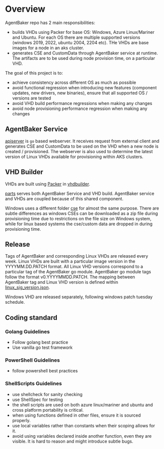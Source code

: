# Overview

AgentBaker repo has 2 main responsibilities:

- builds VHDs using Packer for base OS: Windows, Azure Linux/Mariner and Ubuntu. For each OS there are multiple supported versions (windows 2019, 2022, ubuntu 2004, 2204 etc). THe VHDs are base images for a node in an aks cluster.
- generates CSE and CustomData through AgentBaker service at runtime. The artifacts are to be used during node provision time, on a particular VHD.

The goal of this project is to:

- achieve consistency across different OS as much as possible
- avoid functional regression when introducing new features (component updates, new drivers, new binaries), ensure that all supported OS / versions are tested
- avoid VHD build performance regressions when making any changes
- avoid node provisioning performance regression when making any changes

## AgentBaker Service

[apiserver](../apiserver/) is `go` based webserver. It receives request from external client and generates CSE and CustomData to be used on the VHD when a new node is created / provisioned. The webserver is also used to determine the latest version of Linux VHDs available for provisioning within AKS clusters.

## VHD Builder

VHDs are built using [Packer](https://developer.hashicorp.com/packer/docs) in [vhdbuilder](../vhdbuilder/).


[parts](../parts/) serves both AgentBaker Service and VHD build. AgentBaker service and VHDs are coupled because of this shared component.

Windows uses a different folder [cse](../staging/cse/windows/) for almost the same purpose. There are subtle differences as windows CSEs can be downloaded as a zip file during provisioning time due to restrictions on the file size on Windows system, while for linux based systems the cse/custom data are dropped in during provisioning time.

## Release

Tags of AgentBaker and corresponding Linux VHDs are released every week. Linux VHDs are built with a particular image version in the YYYYMM.DD.PATCH format. All Linux VHD versions correspond to a particular tag of the AgentBaker go module. AgentBaker go module tags follow the format v0.YYYYMMDD.PATCH. The mapping between AgentBaker tag and Linux VHD version is defined within [linux_sig_version.json](../pkg/agent/datamodel/linux_sig_version.json).

Windows VHD are released separately, following windows patch tuesday schedule.

## Coding standard

### Golang Guidelines

- Follow golang best practice
- Use vanilla go test framework

### PowerShell Guidelines

- follow powershell best practices

### ShellScripts Guidelines

- use shellcheck for sanity checking
- use ShellSpec for testing
- the shell scripts are used on both azure linux/mariner and ubuntu and cross platform portability is critical.
- when using functions defined in other files, ensure it is sourced properly.
- use local variables rather than constants when their scoping allows for it.
- avoid using variables declared inside another function, even they are visible. It is hard to reason and might introduce subtle bugs.
